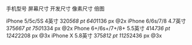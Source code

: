 手机型号				屏幕尺寸		  开发尺寸		  像素尺寸			倍图

iPhone 5/5c/5S		4英寸		320*568 pt	640*1136 px		@2x
iPhone 6/6s/7/8		4.7英寸		375*667 pt	750*1334 px		@2x
Phone  6+/6s+/7+/8+	5.5英寸		414*736 pt	1242*2208 px		@3x
iPhone X				5.8英寸		375*812 pt	1125*2436 px		@3x


<br/>

